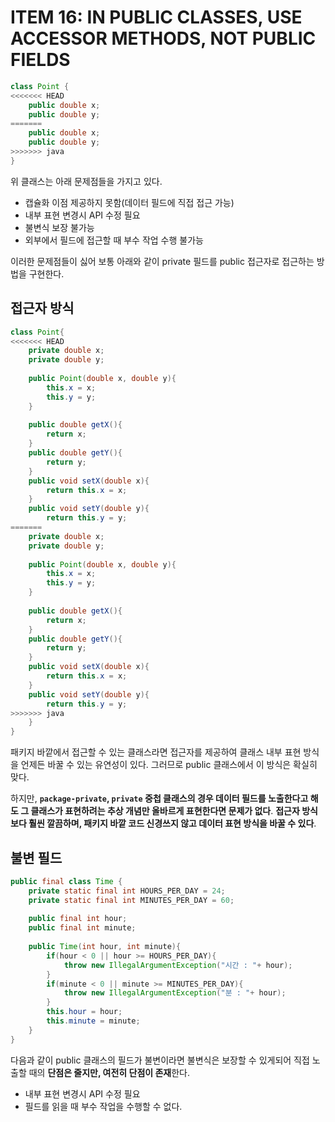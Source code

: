 # ITEM 16: IN PUBLIC CLASSES, USE ACCESSOR METHODS, NOT PUBLIC FIELDS 

```java
class Point {
<<<<<<< HEAD
  	public double x;
  	public double y;
=======
    public double x;
    public double y;
>>>>>>> java
}
```

위 클래스는 아래 문제점들을 가지고 있다.

- 캡슐화 이점 제공하지 못함(데이터 필드에 직접 접근 가능)
- 내부 표현 변경시 API 수정 필요
- 불변식 보장 불가능
- 외부에서 필드에 접근할 때 부수 작업 수행 불가능

이러한 문제점들이 싫어 보통 아래와 같이 private 필드를  public 접근자로 접근하는 방법을 구현한다.

## 접근자 방식

```java
class Point{
<<<<<<< HEAD
  	private double x;
  	private double y;
  	
  	public Point(double x, double y){
      	this.x = x;
      	this.y = y;
    }
  	
  	public double getX(){
      	return x;
    }
    public double getY(){
      	return y;
    }
  	public void setX(double x){
      	return this.x = x;
    }
  	public void setY(double y){
      	return this.y = y;
=======
    private double x;
    private double y;
    
    public Point(double x, double y){
        this.x = x;
        this.y = y;
    }
    
    public double getX(){
        return x;
    }
    public double getY(){
        return y;
    }
    public void setX(double x){
        return this.x = x;
    }
    public void setY(double y){
        return this.y = y;
>>>>>>> java
    }
}
```

패키지 바깥에서 접근할 수 있는 클래스라면 접근자를 제공하여 클래스 내부 표현 방식을 언제든 바꿀 수 있는 유연성이 있다. 그러므로 public 클래스에서 이 방식은 확실히 맞다.

하지만, **`package-private`, `private` 중첩 클래스의 경우 데이터 필드를 노출한다고 해도 그 클래스가 표현하려는 추상 개념만 올바르게 표현한다면 문제가 없다**. **접근자 방식보다 훨씬 깔끔하며, 패키지 바깥 코드 신경쓰지 않고 데이터 표현 방식을 바꿀 수 있다**.

## 불변 필드

```java
public final class Time {
    private static final int HOURS_PER_DAY = 24;
    private static final int MINUTES_PER_DAY = 60;
    
    public final int hour;
    public final int minute;
    
    public Time(int hour, int minute){
        if(hour < 0 || hour >= HOURS_PER_DAY){
            throw new IllegalArgumentException("시간 : "+ hour);
        }
        if(minute < 0 || minute >= MINUTES_PER_DAY){
            throw new IllegalArgumentException("분 : "+ hour);
        }
        this.hour = hour;
        this.minute = minute;
    }
}
```

다음과 같이 public 클래스의 필드가 불변이라면 불변식은 보장할 수 있게되어 직접 노출할 때의 **단점은 줄지만, 여전히 단점이 존재**한다.

- 내부 표현 변경시 API 수정 필요
- 필드를 읽을 때 부수 작업을 수행할 수 없다.

